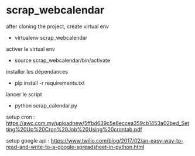 # scrap_webcalendar

after cloning the project, create virtual env 
- virtualenv scrap_webcalendar

activer le virtual env
- source scrap_webcalendar/bin/activate

installer les dépendances
- pip install -r requirements.txt

lancer le script
- python scrap_calendar.py

setup cron : https://awc.com.my/uploadnew/5ffbd639c5e6eccea359cb1453a02bed_Setting%20Up%20Cron%20Job%20Using%20crontab.pdf

setup google api : https://www.twilio.com/blog/2017/02/an-easy-way-to-read-and-write-to-a-google-spreadsheet-in-python.html

